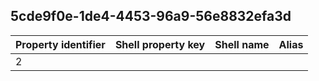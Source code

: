 ## 5cde9f0e-1de4-4453-96a9-56e8832efa3d

Property identifier | Shell property key | Shell name | Alias
--- | --- | --- | ---
2 |  |  | 

